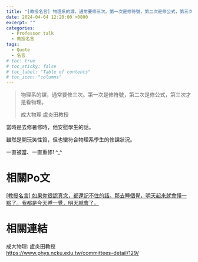 ```yaml
---
title: "[教授名言] 物理系的課，通常要修三次。第一次是修符號，第二次是修公式，第三次才是看物理。"
date: 2024-04-04 12:20:00 +0800
excerpt: ""
categories: 
  - Professor talk
  - 教授名言
tags:
  - Quote
  - 名言
# toc: true
# toc_sticky: false
# toc_label: "Table of contents"
# toc_icon: "columns"
---
```


> 物理系的課，通常要修三次。第一次是修符號，第二次是修公式，第三次才是看物理。
>
> 成大物理 盧炎田教授

當時是去修暑修時，他安慰學生的話。

雖然是開玩笑性質，但也蠻符合物理系學生的修課狀況。

一直被當、一直重修! ^_^

# 相關Po文

[[教授名言] 如果你很認真念，都還記不住的話。那去睡個覺，明天起來就會懂一點了。我都是今天睡一覺，明天就會了。](<https://hsienching.github.io/2024/04/03/Professor-Talk-01/>)


# 相關連結

成大物理: 盧炎田教授  
<https://www.phys.ncku.edu.tw/committees-detail/129/>
